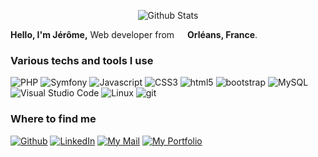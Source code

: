 <p align="center">
  <!-- <img src="img/photo-cv.jpg" alt="Jérôme Ollivier Back-end Developper" height="200" style="margin-right: 50px"/> -->
  <img src="https://github-stats-alpha.vercel.app/api?username={Spirecool}" alt="Github Stats" />
</p>
<p>
  <strong>Hello, I'm Jérôme,</strong> Web developer from <img src="https://cdn-icons-png.flaticon.com/512/197/197560.png" width="13"/> <b>Orléans, France</b>.
</p>
<h3>Various techs and tools I use</h3>
<p>
  <img alt="PHP" src="https://img.shields.io/badge/-PHP-858EB8?style=flat-square&logo=php&logoColor=white" />
  <img alt="Symfony" src="https://img.shields.io/badge/-Symfony-white?style=flat-square&logo=Symfony&logoColor=black" />
  <img alt="Javascript" src="https://img.shields.io/badge/-JavaScript-%23F7DF1C?style=flat-square&logo=javascript&logoColor=000000&labelColor=%23F7DF1C&color=%23FFCE5A" />
  <img alt="CSS3" src="https://img.shields.io/badge/-CSS3-1572B6?style=flat-square&logo=css3" />
  <img alt="html5" src="https://img.shields.io/badge/-HTML5-E34F26?style=flat-square&logo=html5&logoColor=white" />
  <img alt="bootstrap" src="https://img.shields.io/badge/-Bootstrap-563D7C?style=flat-square&logo=bootstrap" />
  <img alt="MySQL" src="https://img.shields.io/badge/-MySQL-42759C?style=flat-square&logo=MySQL&logoColor=white" />
  <img alt="Visual Studio Code" src="https://img.shields.io/badge/-Visual Studio Code-rgb(77,172,237)?style=flat-square&logo=Visual Studio Code&logoColor=white" />
  <img alt="Linux" src="https://img.shields.io/badge/-Linux-black?style=flat-square&logo=linux&logoColor=white" />
  <img alt="git" src="https://img.shields.io/badge/-Git-F05032?style=flat-square&logo=git&logoColor=white" />
</p>
  <h3>Where to find me</h3>
<p>
  <a href="https://github.com/Spirecool" target="_blank"><img alt="Github" src="https://img.shields.io/badge/GitHub-%2312100E.svg?&style=for-the-badge&logo=Github&logoColor=white" /></a>  
  <a href="https://www.linkedin.com/in/jerome-ollivier/" target="_blank"><img alt="LinkedIn" src="https://img.shields.io/badge/linkedin-%230077B5.svg?&style=for-the-badge&logo=linkedin&logoColor=white" /></a>
  <a href="mailto:hello@jerome-freelance.com" target="_blank"><img alt="My Mail" src="https://img.shields.io/badge/my mail-orange.svg?&style=for-the-badge&logo=portfolio&logoColor=red" /></a>
  <a href="https://www.jerome-freelance.com" target="_blank"><img alt="My Portfolio" src="https://img.shields.io/badge/my portfolio-green.svg?&style=for-the-badge&logo=portfolio&logoColor=white" /></a>
</p>
